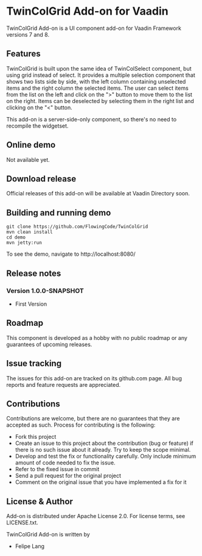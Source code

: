 # TwinColGrid Add-on for Vaadin

TwinColGrid Add-on is a UI component add-on for Vaadin Framework versions 7 and 8.

## Features

TwinColGrid is built upon the same idea of TwinColSelect component, but using grid instead of select. 
It provides a multiple selection component that shows two lists side by side, with the left column containing unselected items and the right column the selected items. The user can select items from the list on the left and click on the ">" button to move them to the list on the right. Items can be deselected by selecting them in the right list and clicking on the "<" button.

This add-on is a server-side-only component, so there's no need to recompile the widgetset.

## Online demo

Not available yet.
<Try the add-on demo at>

## Download release

Official releases of this add-on will be available at Vaadin Directory soon. 

## Building and running demo
```
git clone https://github.com/FlowingCode/TwinColGrid
mvn clean install
cd demo
mvn jetty:run
```

To see the demo, navigate to http://localhost:8080/

## Release notes

### Version 1.0.0-SNAPSHOT
- First Version

## Roadmap

This component is developed as a hobby with no public roadmap or any guarantees of upcoming releases. 

## Issue tracking

The issues for this add-on are tracked on its github.com page. All bug reports and feature requests are appreciated. 

## Contributions

Contributions are welcome, but there are no guarantees that they are accepted as such. Process for contributing is the following:
- Fork this project
- Create an issue to this project about the contribution (bug or feature) if there is no such issue about it already. Try to keep the scope minimal.
- Develop and test the fix or functionality carefully. Only include minimum amount of code needed to fix the issue.
- Refer to the fixed issue in commit
- Send a pull request for the original project
- Comment on the original issue that you have implemented a fix for it

## License & Author

Add-on is distributed under Apache License 2.0. For license terms, see LICENSE.txt.

TwinColGrid Add-on is written by 
- Felipe Lang




